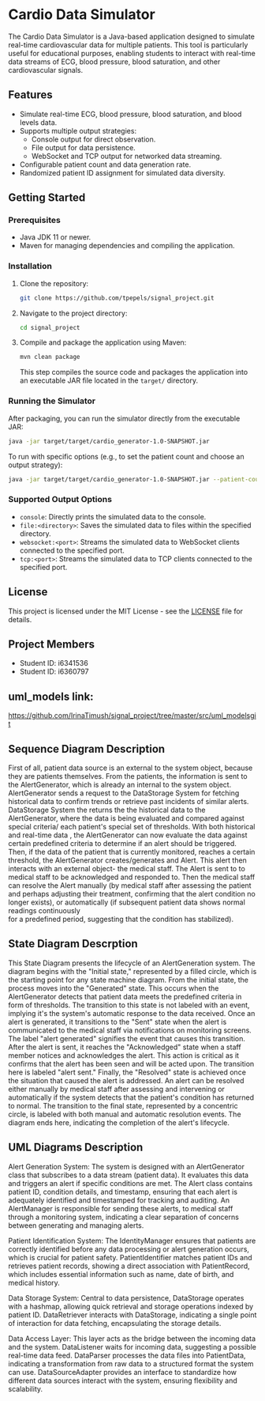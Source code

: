 # Cardio Data Simulator

The Cardio Data Simulator is a Java-based application designed to simulate real-time cardiovascular data for multiple patients. This tool is particularly useful for educational purposes, enabling students to interact with real-time data streams of ECG, blood pressure, blood saturation, and other cardiovascular signals.

## Features

- Simulate real-time ECG, blood pressure, blood saturation, and blood levels data.
- Supports multiple output strategies:
  - Console output for direct observation.
  - File output for data persistence.
  - WebSocket and TCP output for networked data streaming.
- Configurable patient count and data generation rate.
- Randomized patient ID assignment for simulated data diversity.

## Getting Started

### Prerequisites

- Java JDK 11 or newer.
- Maven for managing dependencies and compiling the application.

### Installation

1. Clone the repository:

   ```sh
   git clone https://github.com/tpepels/signal_project.git
   ```

2. Navigate to the project directory:

   ```sh
   cd signal_project
   ```

3. Compile and package the application using Maven:
   ```sh
   mvn clean package
   ```
   This step compiles the source code and packages the application into an executable JAR file located in the `target/` directory.

### Running the Simulator

After packaging, you can run the simulator directly from the executable JAR:

```sh
java -jar target/target/cardio_generator-1.0-SNAPSHOT.jar
```

To run with specific options (e.g., to set the patient count and choose an output strategy):

```sh
java -jar target/target/cardio_generator-1.0-SNAPSHOT.jar --patient-count 100 --output file:./output
```

### Supported Output Options

- `console`: Directly prints the simulated data to the console.
- `file:<directory>`: Saves the simulated data to files within the specified directory.
- `websocket:<port>`: Streams the simulated data to WebSocket clients connected to the specified port.
- `tcp:<port>`: Streams the simulated data to TCP clients connected to the specified port.

## License

This project is licensed under the MIT License - see the [LICENSE](LICENSE) file for details.
## Project Members
- Student ID: i6341536
- Student ID: i6360797


## uml_models link:
https://github.com/IrinaTimush/signal_project/tree/master/src/uml_modelsgit 

## Sequence Diagram Description
First of all, patient data source is an external to the system object, because they are
patients themselves. From the patients, the information is sent to the AlertGenerator,
which is already an internal to the system object. AlertGenerator sends a request to the 
DataStorage System for fetching historical data to confirm trends or retrieve past
incidents of similar alerts. DataStorage System the returns the the historical data 
to the AlertGenerator, where the data is being evaluated and compared against special
criteria/ each patient's special set of thresholds.  With both historical and real-time 
data , the AlertGenerator can now evaluate the data against certain predefined criteria 
to determine if an alert should be triggered. Then, if the data of the patient that is
currently monitored, reaches a certain threshold, the AlertGenerator creates/generates 
and Alert. This alert then interacts with an external object- the medical staff. The Alert
is sent to to medical staff to be acknowledged and responded to. Then the medical staff 
can resolve the Alert  manually (by medical staff after assessing the patient and perhaps
adjusting their treatment, confirming that the alert condition no longer exists), or
automatically (if subsequent patient data shows normal readings continuously  
for a predefined period, suggesting that the condition has stabilized). 

## State Diagram Descrption
This State Diagram presents the lifecycle of an AlertGeneration system. The diagram
begins with the "Initial state," represented by a filled circle, which is the starting
point for any state machine diagram. From the initial state, the process moves into the 
"Generated" state. This occurs when the AlertGenerator detects that patient data meets 
the predefined criteria in form of thresholds. The transition to this state is not labeled
with an event, implying it's the system's automatic response to the data received. Once
an alert is generated, it transitions to the "Sent" state when the alert is communicated
to the medical staff via notifications on monitoring screens. The label "alert generated"
signifies the event that causes this transition. After the alert is sent, it reaches the 
"Acknowledged" state when a staff member notices and acknowledges the alert. This action 
is critical as it confirms that the alert has been seen and will be acted upon. The
transition here is labeled "alert sent." Finally, the "Resolved" state is achieved once
the situation that caused the alert is addressed. An alert can be resolved either 
manually by medical staff after assessing and intervening or automatically if the system
detects that the patient's condition has returned to normal. The transition to the final
state, represented by a concentric circle, is labeled with both manual and automatic 
resolution events. The diagram ends here, indicating the completion of the alert's
lifecycle.

## UML Diagrams Description
Alert Generation System: The system is designed with an AlertGenerator class that
subscribes to a data stream (patient data). It evaluates this data and triggers an
alert if specific conditions are met. The Alert class contains patient ID, condition
details, and timestamp, ensuring that each alert is adequately identified and timestamped
for tracking and auditing. An AlertManager is responsible for sending these alerts, to 
medical staff through a monitoring system, indicating a clear separation of concerns
between generating and managing alerts.

Patient Identification System: The IdentityManager ensures that patients are correctly
identified before any data processing or alert generation occurs, which is crucial for 
patient safety. PatientIdentifier matches patient IDs and retrieves patient records,
showing a direct association with PatientRecord, which includes essential information 
such as name, date of birth, and medical history.

Data Storage System: Central to data persistence, DataStorage operates with a hashmap, 
allowing quick retrieval and storage operations indexed by patient ID. DataRetriever
interacts with DataStorage, indicating a single point of interaction for data fetching,
encapsulating the storage details.

Data Access Layer: This layer acts as the bridge between the incoming data and the 
system. DataListener waits for incoming data, suggesting a possible real-time data feed.
DataParser processes the data files into PatientData, indicating a transformation from 
raw data to a structured format the system can use.
DataSourceAdapter provides an interface to standardize how different data sources 
interact with the system, ensuring flexibility and scalability.
